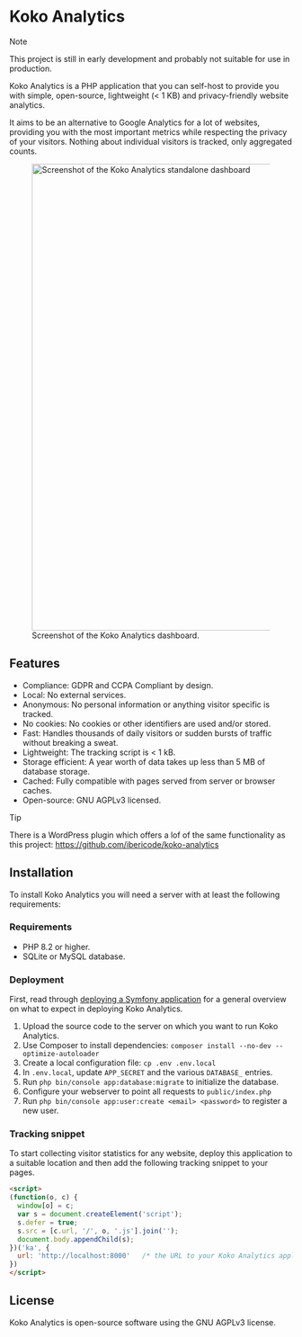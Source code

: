 # Koko Analytics

> [!NOTE]
> This project is still in early development and probably not suitable for use in production.

Koko Analytics is a PHP application that you can self-host to provide you with simple, open-source, lightweight (< 1 KB) and privacy-friendly website analytics.

It aims to be an alternative to Google Analytics for a lot of websites, providing you with the most important metrics while respecting the privacy of your visitors. Nothing about individual visitors is tracked, only aggregated counts.

<figure>
  <img src="https://raw.githubusercontent.com/koko-analytics/standalone/main/public/screenshot.png" alt="Screenshot of the Koko Analytics standalone dashboard" loading="lazy" width="830">
  <figcaption>Screenshot of the Koko Analytics dashboard.</figcaption>
</figure>


## Features

- Compliance: GDPR and CCPA Compliant by design.
- Local: No external services.
- Anonymous: No personal information or anything visitor specific is tracked.
- No cookies: No cookies or other identifiers are used and/or stored.
- Fast: Handles thousands of daily visitors or sudden bursts of traffic without breaking a sweat.
- Lightweight: The tracking script is < 1 kB.
- Storage efficient: A year worth of data takes up less than 5 MB of database storage.
- Cached: Fully compatible with pages served from server or browser caches.
- Open-source: GNU AGPLv3 licensed.

> [!TIP]
>  There is a WordPress plugin which offers a lof of the same functionality as this project: https://github.com/ibericode/koko-analytics

## Installation

To install Koko Analytics you will need a server with at least the following requirements:


### Requirements

- PHP 8.2 or higher.
- SQLite or MySQL database.


### Deployment

First, read through [deploying a Symfony application](https://symfony.com/doc/current/deployment.html) for a general overview on what to expect in deploying Koko Analytics.

1. Upload the source code to the server on which you want to run Koko Analytics.
1. Use Composer to install dependencies: `composer install --no-dev --optimize-autoloader`
1. Create a local configuration file: `cp .env .env.local`
1. In `.env.local`, update `APP_SECRET` and the various `DATABASE_` entries.
1. Run `php bin/console app:database:migrate` to initialize the database.
1. Configure your webserver to point all requests to `public/index.php`
1. Run `php bin/console app:user:create <email> <password>` to register a new user.


### Tracking snippet

To start collecting visitor statistics for any website, deploy this application to a suitable location and then add the following tracking snippet to your pages.

```html
<script>
(function(o, c) {
  window[o] = c;
  var s = document.createElement('script');
  s.defer = true;
  s.src = [c.url, '/', o, '.js'].join('');
  document.body.appendChild(s);
})('ka', {
  url: 'http://localhost:8000'   /* the URL to your Koko Analytics application instance */
})
</script>
```

## License

Koko Analytics is open-source software using the GNU AGPLv3 license.
